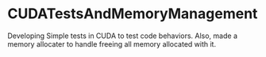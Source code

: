 # CUDATestsAndMemoryManagement
Developing Simple tests in CUDA to test code behaviors. Also, made a memory allocater to handle freeing all memory allocated with it.
